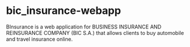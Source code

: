 # bic_insurance-webapp
BInsurance is a web application for BUSINESS INSURANCE AND REINSURANCE COMPANY (BIC S.A.) that allows clients to buy automobile and travel insurance online.
